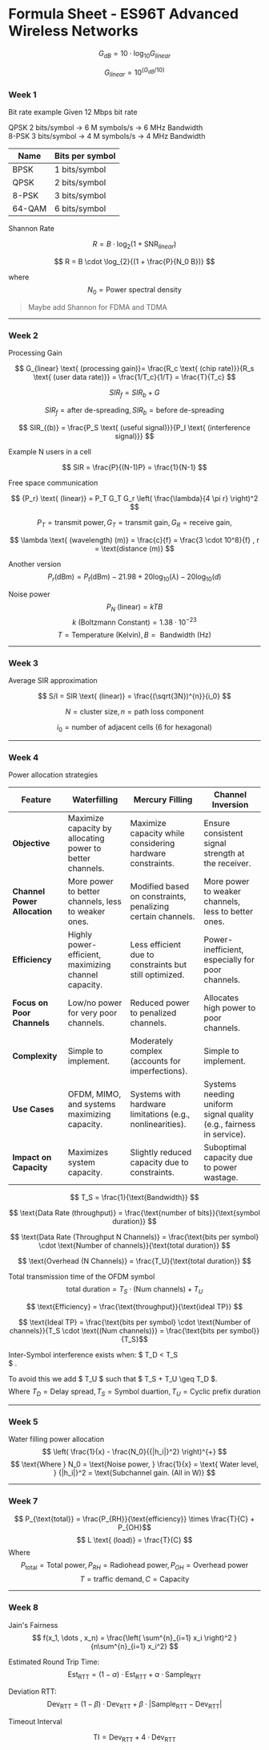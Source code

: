 # Formula Sheet - ES96T Advanced Wireless Networks

$$ G_{dB} = 10 \cdot \log_{10}{G_{linear}} $$

$$ G_{linear} = 10^{({G_{dB}}{/10})} $$

### Week 1

Bit rate example 
Given 12 Mbps bit rate

QPSK 2 bits/symbol → 6 M symbols/s → 6 MHz Bandwidth \
8-PSK 3 bits/symbol → 4 M symbols/s → 4 MHz Bandwidth

Name | Bits per symbol
| -- | -- |
BPSK | 1 bits/symbol
QPSK | 2 bits/symbol
8-PSK | 3 bits/symbol
64-QAM | 6 bits/symbol

Shannon Rate

$$ R = B \cdot \log_{2}{(1 + \text{SNR}_{linear})} $$

$$ R = B \cdot \log_{2}{(1 + \frac{P}{N_0 B})} $$

where
$$ N_0 = \text{Power spectral density} $$

> Maybe add Shannon for FDMA and TDMA
---
### Week 2

Processing Gain

$$ G_{linear} \text{ (processing gain)}= \frac{R_c \text{ (chip rate)}}{R_s \text{ (user data rate)}} = \frac{1/T_c}{1/T} = \frac{T}{T_c} $$

$$ SIR_f = SIR_b + G $$

$$ SIR_f = \text{after de-spreading}, SIR_b = \text{before de-spreading} $$

$$ SIR_{(b)} = \frac{P_S \text{ (useful signal)}}{P_I \text{ (interference signal)}} $$

Example N users in a cell

$$ SIR = \frac{P}{(N-1)P} = \frac{1}{N-1} $$

Free space communication

$$ {P_r} \text{ (linear)} = P_T G_T G_r \left( \frac{\lambda}{4 \pi r} \right)^2 $$

$$ P_T = \text{transmit power}, G_T = \text{transmit gain}, G_R = \text{receive gain}, $$

$$ \lambda \text{ (wavelength) (m)} = \frac{c}{f} = \frac{3 \cdot 10^8}{f} , r = \text{distance (m)} $$

Another version
$$ P_r (\text{dBm}) = P_t(\text{dBm}) - 21.98 + 20 \log_{10}(\lambda) - 20 \log_{10}(d)$$

Noise power
$$ P_N \text{ (linear)} = kTB $$
$$k \text{ (Boltzmann Constant)} = 1.38 \cdot 10^{-23}$$
$$ T = \text{Temperature (Kelvin)}, B = \text{ Bandwidth (Hz)} $$

---
### Week 3
Average SIR approximation

$$ S/I = SIR \text{ (linear)} = \frac{(\sqrt{3N})^{n}}{i_0} $$

$$ N = \text{cluster size}, n = \text{path loss component} $$

$$ i_0 = \text{number of adjacent cells (6 for hexagonal)} $$

---
### Week 4
Power allocation strategies

| **Feature**                | **Waterfilling**                                   | **Mercury Filling**                              | **Channel Inversion**                              |
|----------------------------|---------------------------------------------------|------------------------------------------------|--------------------------------------------------|
| **Objective**              | Maximize capacity by allocating power to better channels. | Maximize capacity while considering hardware constraints. | Ensure consistent signal strength at the receiver. |
| **Channel Power Allocation** | More power to better channels, less to weaker ones. | Modified based on constraints, penalizing certain channels. | More power to weaker channels, less to better ones. |
| **Efficiency**             | Highly power-efficient, maximizing channel capacity. | Less efficient due to constraints but still optimized. | Power-inefficient, especially for poor channels.  |
| **Focus on Poor Channels**  | Low/no power for very poor channels.              | Reduced power to penalized channels.           | Allocates high power to poor channels.            |
| **Complexity**             | Simple to implement.                              | Moderately complex (accounts for imperfections). | Simple to implement.                              |
| **Use Cases**              | OFDM, MIMO, and systems maximizing capacity.      | Systems with hardware limitations (e.g., nonlinearities). | Systems needing uniform signal quality (e.g., fairness in service). |
| **Impact on Capacity**     | Maximizes system capacity.                        | Slightly reduced capacity due to constraints.  | Suboptimal capacity due to power wastage.         |

$$ T_S = \frac{1}{\text{Bandwidth}} $$

$$ \text{Data Rate (throughput)} = \frac{\text{number of bits}}{\text{symbol duration}} $$

$$ \text{Data Rate (Throughput N Channels)} = \frac{\text{bits per symbol} \cdot \text{Number of channels}}{\text{total duration}} $$

$$ \text{Overhead (N Channels)} = \frac{T_U}{\text{total duration}} $$

Total transmission time of the OFDM symbol
$$ \text{total duration} = T_S \cdot \text{(Num channels)} + T_U $$

$$ \text{Efficiency} = \frac{\text{throughput}}{\text{ideal TP}} $$

$$ \text{Ideal TP} = \frac{\text{bits per symbol} \cdot \text{Number of channels}}{T_S \cdot \text{(Num channels)}} = \frac{\text{bits per symbol}}{T_S}$$

Inter-Symbol interference exists when:
$
T_D < T_S  
$
.

To avoid this we add
$
T_U
$
such that
$
T_S + T_U \geq T_D
$.
$$ \text{Where } T_D = \text{Delay spread}, T_S = \text{Symbol duartion}, T_U = \text{Cyclic prefix duration} $$

---
### Week 5
Water filling power allocation
$$ \left( \frac{1}{x} - \frac{N_0}{{|h_i|}^2} \right)^{+} $$
$$ \text{Where } N_0 = \text{Noise power, } \frac{1}{x} = \text{ Water level, } {|h_i|}^2 = \text{Subchannel gain. (All in W)} $$

---
### Week 7

$$ P_{\text{total}} = \frac{P_{RH}}{\text{efficiency}} \times \frac{T}{C} + P_{OH}$$
$$ L \text{ (load)} = \frac{T}{C} $$
Where
$$ P_{\text{total}} = \text{Total power}, P_{RH} = \text{Radiohead power}, P_{OH} = \text{Overhead power}$$
$$ T = \text{traffic demand}, C = \text{Capacity} $$

---
### Week 8
Jain's Fairness
$$ f(x_1, \dots , x_n) = \frac{\left(  \sum^{n}_{i=1} x_i \right)^2 }{n\sum^{n}_{i=1} x_i^2} $$



Estimated Round Trip Time:
$$ \text{Est}_{\text{RTT}} = (1-\alpha) \cdot \text{Est}_{\text{RTT}} + \alpha \cdot \text{Sample}_{\text{RTT}}  $$

Deviation RTT:
$$  \text{Dev}_{\text{RTT}} = (1-\beta) \cdot \text{Dev}_{\text{RTT}} + \beta \cdot |\text{Sample}_{\text{RTT}} - \text{Dev}_{\text{RTT}}| $$

Timeout Interval

$$ \text{TI} = \text{Dev}_{\text{RTT}} + 4 \cdot \text{Dev}_{\text{RTT}}  $$

